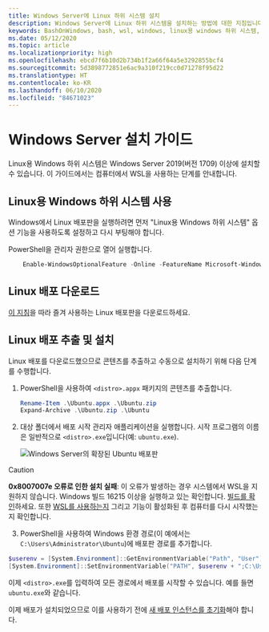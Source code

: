 ```yaml
---
title: Windows Server에 Linux 하위 시스템 설치
description: Windows Server에 Linux 하위 시스템을 설치하는 방법에 대한 지침입니다.
keywords: BashOnWindows, bash, wsl, windows, linux용 windows 하위 시스템, windows 하위 시스템, ubuntu, windows server
ms.date: 05/12/2020
ms.topic: article
ms.localizationpriority: high
ms.openlocfilehash: ebcd7f6b10d2b734b1f2a66f64a5e3292855bcf4
ms.sourcegitcommit: 5d3898772851e6ac9a310f219cc0d71278f95d22
ms.translationtype: HT
ms.contentlocale: ko-KR
ms.lasthandoff: 06/10/2020
ms.locfileid: "84671023"
---
```

# <a name="windows-server-installation-guide"></a>Windows Server 설치 가이드

Linux용 Windows 하위 시스템은 Windows Server 2019(버전 1709) 이상에 설치할 수 있습니다. 이 가이드에서는 컴퓨터에서 WSL을 사용하는 단계를 안내합니다.

## <a name="enable-the-windows-subsystem-for-linux"></a>Linux용 Windows 하위 시스템 사용

Windows에서 Linux 배포판을 실행하려면 먼저 "Linux용 Windows 하위 시스템" 옵션 기능을 사용하도록 설정하고 다시 부팅해야 합니다.

PowerShell을 관리자 권한으로 열어 실행합니다.

```powershell
    Enable-WindowsOptionalFeature -Online -FeatureName Microsoft-Windows-Subsystem-Linux

```

## <a name="download-a-linux-distribution"></a>Linux 배포 다운로드

[이 지침](install-manual.md)을 따라 즐겨 사용하는 Linux 배포판을 다운로드하세요.

## <a name="extract-and-install-a-linux-distribution"></a>Linux 배포 추출 및 설치

Linux 배포를 다운로드했으므로 콘텐츠를 추출하고 수동으로 설치하기 위해 다음 단계를 수행합니다.

1. PowerShell을 사용하여 `<distro>.appx` 패키지의 콘텐츠를 추출합니다.

    ```powershell
    Rename-Item .\Ubuntu.appx .\Ubuntu.zip
    Expand-Archive .\Ubuntu.zip .\Ubuntu
    ```

2. 대상 폴더에서 배포 시작 관리자 애플리케이션을 실행합니다. 시작 프로그램의 이름은 일반적으로 `<distro>.exe`입니다(예: `ubuntu.exe`).

    ![Windows Server의 확장된 Ubuntu 배포판](media/server-appx-expand.png)

> [!CAUTION]
> **0x8007007e 오류로 인한 설치 실패**: 이 오류가 발생하는 경우 시스템에서 WSL을 지원하지 않습니다. Windows 빌드 16215 이상을 실행하고 있는 확인합니다. [빌드를 확인](troubleshooting.md#check-your-build-number)하세요. 또한 [WSL를 사용하는지](troubleshooting.md#confirm-wsl-is-enabled) 그리고 기능이 활성화된 후 컴퓨터를 다시 시작했는지 확인합니다.  

3. PowerShell을 사용하여 Windows 환경 경로(이 예에서는 `C:\Users\Administrator\Ubuntu`)에 배포판 경로를 추가합니다.

```powershell
$userenv = [System.Environment]::GetEnvironmentVariable("Path", "User")
[System.Environment]::SetEnvironmentVariable("PATH", $userenv + ";C:\Users\Administrator\Ubuntu", "User")
```

이제 `<distro>.exe`를 입력하여 모든 경로에서 배포를 시작할 수 있습니다. 예를 들면 `ubuntu.exe`와 같습니다.

이제 배포가 설치되었으므로 이를 사용하기 전에 [새 배포 인스턴스를 초기화](initialize-distro.md)해야 합니다.
